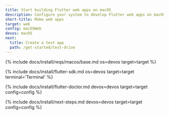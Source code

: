 ```yaml
---
title: Start building Flutter web apps on macOS
description: Configure your system to develop Flutter web apps on macOS.
short-title: Make web apps
target: web
config: macOSWeb
devos: macOS
next:
  title: Create a test app
  path: /get-started/test-drive
---
```


{% include docs/install/reqs/macos/base.md os=devos target=target %}

{% include docs/install/flutter-sdk.md os=devos target=target terminal='Terminal' %}

{% include docs/install/flutter-doctor.md devos=devos target=target config=config %}

{% include docs/install/next-steps.md devos=devos target=target config=config %}
